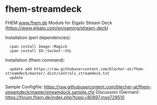 # fhem-streamdeck
FHEM www.fhem.de Module for Elgato Stream Deck (https://www.elgato.com/en/gaming/stream-deck)

Installation (perl dependencies):

      cpan install Image::Magick
      cpan install IO::Socket::SSL

Installation (fhem command): 
      
      update add https://raw.githubusercontent.com/blecher-at/fhem-streamdeck/master/.dist/controls_streamdeck.txt
      update 

Sample Configfile: https://raw.githubusercontent.com/blecher-at/fhem-streamdeck/master/streamdock.sample.cfg
Discussion (German): https://forum.fhem.de/index.php?topic=80897.msg729510
